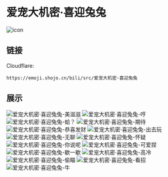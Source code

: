 # 爱宠大机密·喜迎兔兔
![icon](https://emoji.shojo.cn/bili/src/爱宠大机密·喜迎兔兔/icon.png)
## 链接
Cloudflare:
```
https://emoji.shojo.cn/bili/src/爱宠大机密·喜迎兔兔
```
## 展示
![爱宠大机密·喜迎兔兔-美滋滋](https://emoji.shojo.cn/bili/src/爱宠大机密·喜迎兔兔/爱宠大机密·喜迎兔兔-美滋滋.png)
![爱宠大机密·喜迎兔兔-哼](https://emoji.shojo.cn/bili/src/爱宠大机密·喜迎兔兔/爱宠大机密·喜迎兔兔-哼.png)
![爱宠大机密·喜迎兔兔-蛤？](https://emoji.shojo.cn/bili/src/爱宠大机密·喜迎兔兔/爱宠大机密·喜迎兔兔-蛤？.png)
![爱宠大机密·喜迎兔兔-期待](https://emoji.shojo.cn/bili/src/爱宠大机密·喜迎兔兔/爱宠大机密·喜迎兔兔-期待.png)
![爱宠大机密·喜迎兔兔-恭喜发财](https://emoji.shojo.cn/bili/src/爱宠大机密·喜迎兔兔/爱宠大机密·喜迎兔兔-恭喜发财.png)
![爱宠大机密·喜迎兔兔-出去玩](https://emoji.shojo.cn/bili/src/爱宠大机密·喜迎兔兔/爱宠大机密·喜迎兔兔-出去玩.png)
![爱宠大机密·喜迎兔兔-无聊](https://emoji.shojo.cn/bili/src/爱宠大机密·喜迎兔兔/爱宠大机密·喜迎兔兔-无聊.png)
![爱宠大机密·喜迎兔兔-怀疑](https://emoji.shojo.cn/bili/src/爱宠大机密·喜迎兔兔/爱宠大机密·喜迎兔兔-怀疑.png)
![爱宠大机密·喜迎兔兔-你说呢](https://emoji.shojo.cn/bili/src/爱宠大机密·喜迎兔兔/爱宠大机密·喜迎兔兔-你说呢.png)
![爱宠大机密·喜迎兔兔-可爱捏](https://emoji.shojo.cn/bili/src/爱宠大机密·喜迎兔兔/爱宠大机密·喜迎兔兔-可爱捏.png)
![爱宠大机密·喜迎兔兔-歇一歇](https://emoji.shojo.cn/bili/src/爱宠大机密·喜迎兔兔/爱宠大机密·喜迎兔兔-歇一歇.png)
![爱宠大机密·喜迎兔兔-高冷](https://emoji.shojo.cn/bili/src/爱宠大机密·喜迎兔兔/爱宠大机密·喜迎兔兔-高冷.png)
![爱宠大机密·喜迎兔兔-偷瞄](https://emoji.shojo.cn/bili/src/爱宠大机密·喜迎兔兔/爱宠大机密·喜迎兔兔-偷瞄.png)
![爱宠大机密·喜迎兔兔-看招](https://emoji.shojo.cn/bili/src/爱宠大机密·喜迎兔兔/爱宠大机密·喜迎兔兔-看招.png)
![爱宠大机密·喜迎兔兔-牛](https://emoji.shojo.cn/bili/src/爱宠大机密·喜迎兔兔/爱宠大机密·喜迎兔兔-牛.png)

